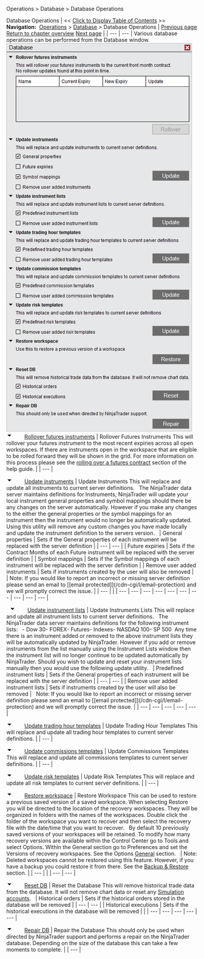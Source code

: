 ﻿
Operations \> Database \> Database Operations

Database Operations
| \<\< [Click to Display Table of Contents](database_operations.md) \>\> **Navigation:**     [Operations](operations-1.md) \> [Database](database-1.md) \> Database Operations | [Previous page](database-1.md) [Return to chapter overview](database-1.md) [Next page](data_grids-1.md) |
| --- | --- |
Various database operations can be performed from the Database window. 
 
![Database_Window](database_window.png)
 
![tog_minus](tog_minus-1.gif)        [Rollover futures instruments](javascript:HMToggle('toggle','RolloverFuturesInstruments','RolloverFuturesInstruments_ICON'))
| Rollover Futures Instruments This will rollover your futures instrument to the most recent expiries across all open workspaces. If there are instruments open in the workspace that are eligible to be rolled forward they will be shown in the grid. For more information on this process please see the [rolling over a futures contract](rolling_over_a_futures_contrac-1.md) section of the help guide. |
| --- |

![tog_minus](tog_minus-1.gif)        [Update instruments](javascript:HMToggle('toggle','UpdateInstruments','UpdateInstruments_ICON'))
| Update Instruments This will replace and update all instruments to current server definitions.    The NinjaTrader data server maintains definitions for Instruments, NinjaTrader will update your local instrument general properties and symbol mappings should there be any changes on the server automatically. However if you make any changes to the either the general properties or the symbol mappings for an instrument then the instrument would no longer be automatically updated. Using this utility will remove any custom changes you have made locally and update the instrument definition to the servers version.     | General properties | Sets if the General properties of each instrument will be replaced with the server definition | | --- | --- | | Future expiries | Sets if the Contract Months of each Future instrument will be replaced with the server definition | | Symbol mappings | Sets if the Symbol mappings of each instrument will be replaced with the server definition | | Remove user added instruments | Sets if instruments created by the user will also be removed |        | Note: If you would like to report an incorrect or missing server definition please send an email to [\[email protected]](/cdn-cgi/l/email-protection) and we will promptly correct the issue. | | --- | |
| --- | --- | --- | --- | --- | --- | --- | --- | --- | --- |

 
![tog_minus](tog_minus-1.gif)        [Update instrument lists](javascript:HMToggle('toggle','UpdateInstrumentLists','UpdateInstrumentLists_ICON'))
| Update Instruments Lists This will replace and update all instrument lists to current server definitions.    The NinjaTrader data server maintains definitions for the following instrument lists:   - Dow 30- FOREX- Futures- Indexes- NASDAQ 100- SP 500  Any time there is an instrument added or removed to the above instrument lists they will be automatically updated by NinjaTrader. However if you add or remove instruments from the list manually using the Instrument Lists window then the instrument list will no longer continue to be updated automatically by NinjaTrader. Should you wish to update and reset your instrument lists manually then you would use the following update utility.     | Predefined instrument lists | Sets if the General properties of each instrument will be replaced with the server definition | | --- | --- | | Remove user added instrument lists | Sets if instruments created by the user will also be removed |      Note: If you would like to report an incorrect or missing server definition please send an email to [\[email protected]](/cdn-cgi/l/email-protection) and we will promptly correct the issue. |
| --- | --- | --- | --- | --- |

![tog_minus](tog_minus-1.gif)        [Update trading hour templates](javascript:HMToggle('toggle','Updatetradinghourtemplates','Updatetradinghourtemplates_ICON'))
| Update Trading Hour Templates This will replace and update all trading hour templates to current server definitions. |
| --- |

![tog_minus](tog_minus-1.gif)        [Update commissions templates](javascript:HMToggle('toggle','Updatecommissionstemplates','Updatecommissionstemplates_ICON'))
| Update Commissions Templates This will replace and update all commissions templates to current server definitions. |
| --- |

![tog_minus](tog_minus-1.gif)        [Update risk templates](javascript:HMToggle('toggle','Upddatetradinghourtemplates','Upddatetradinghourtemplates_ICON'))
| Update Risk Templates This will replace and update all risk templates to current server definitions. |
| --- |

![tog_minus](tog_minus-1.gif)        [Restore workspace](javascript:HMToggle('toggle','Restoreworkspace','Restoreworkspace_ICON'))
| Restore Workspace This can be used to restore a previous saved version of a saved workspace. When selecting Restore you will be directed to the location of the recovery workspaces. They will be organized in folders with the names of the workspaces. Double click the folder of the workspace you want to recover and then select the recovery file with the date/time that you want to recover.   By default 10 previously saved versions of your workspaces will be retained. To modify how many recovery versions are available within the Control Center go to Tools and select Options. Within the General section go to Preferences and set the Versions of recovery workspaces. See the Options [General](general_section-1.md) section.     | Note: Deleted workspaces cannot be restored using this feature. However, if you have a backup you could restore it from there. See the [Backup \& Restore](backup__restore-1.md) section. | | --- | |
| --- | --- |

![tog_minus](tog_minus-1.gif)        [Reset DB](javascript:HMToggle('toggle','ResetDb','ResetDb_ICON'))
| Reset the Database This will remove historical trade data from the database. It will not remove chart data or reset any [Simulation accounts](simulation-1.md).     | Historical orders | Sets if the historical orders stored in the database will be removed | | --- | --- | | Historical executions | Sets if the historical executions in the database will be removed | |
| --- | --- | --- | --- | --- |

![tog_minus](tog_minus-1.gif)        [Repair DB](javascript:HMToggle('toggle','RepairDb','RepairDb_ICON'))
| Repair the Database This should only be used when directed by NinjaTrader support and performs a repair on the NinjaTrader database. Depending on the size of the database this can take a few moments to complete. |
| --- |
